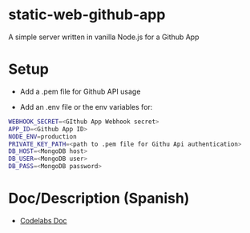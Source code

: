 # static-web-github-app

A simple server written in vanilla Node.js for a Github App

# Setup

* Add a .pem file for Github API usage

* Add an .env file or the env variables for:

```bash
WEBHOOK_SECRET=<GIthub App Webhook secret>
APP_ID=<Github App ID>
NODE_ENV=production
PRIVATE_KEY_PATH=<path to .pem file for Githu Api authentication>
DB_HOST=<MongoDB host>
DB_USER=<MongoDB user>
DB_PASS=<MongoDB password>
```
# Doc/Description (Spanish)

* [Codelabs Doc](https://codelabs-preview.appspot.com/?file_id=1tA9VCFpkqISLbFzLjtBLRIAYXKMJJiiTe8vgu1FL-T4#0)